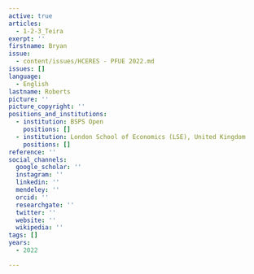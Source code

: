 ```yaml
---
active: true
articles:
  - 1-2-3_Teira
exerpt: ''
firstname: Bryan
issue:
  - content/issues/HCERES - PFUE 2022.md
issues: []
language:
  - English
lastname: Roberts
picture: ''
picture_copyright: ''
positions_and_institutions:
  - institution: BSPS Open
    positions: []
  - institution: London School of Economics (LSE), United Kingdom
    positions: []
reference: ''
social_channels:
  google_scholar: ''
  instagram: ''
  linkedin: ''
  mendeley: ''
  orcid: ''
  researchgate: ''
  twitter: ''
  website: ''
  wikipedia: ''
tags: []
years:
  - 2022

---
```

